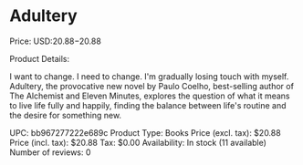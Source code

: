 # Adultery

Price: USD:$20.88-$20.88

Product Details:

I want to change. I need to change. I'm gradually losing touch with myself. Adultery, the provocative new novel by Paulo Coelho, best-selling author of The Alchemist and Eleven Minutes, explores the question of what it means to live life fully and happily, finding the balance between life's routine and the desire for something new.

UPC: bb967277222e689c
Product Type: Books
Price (excl. tax): $20.88
Price (incl. tax): $20.88
Tax: $0.00
Availability: In stock (11 available)
Number of reviews: 0